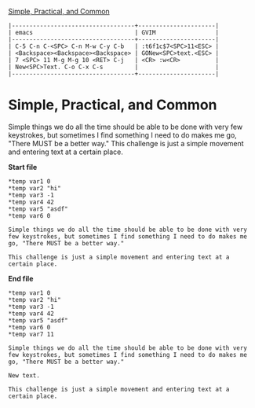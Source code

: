 [to solve]:https://www.vimgolf.com/challenges/55b18bbea9c2c30d04000001

[Simple, Practical, and Common][to solve]

```
|-----------------------------------+----------------------|
| emacs                             | GVIM                 |
|-----------------------------------+----------------------|
| C-5 C-n C-<SPC> C-n M-w C-y C-b   | :t6f1c$7<SPC>11<ESC> |
| <Backspace><Backspace><Backspace> | GONew<SPC>text.<ESC> |
| 7 <SPC> 11 M-g M-g 10 <RET> C-j   | <CR> :w<CR>          |
| New<SPC>Text. C-o C-x C-s         |                      |
|-----------------------------------+----------------------|

```

# Simple, Practical, and Common

Simple things we do all the time should be able to be done with very few keystrokes, but sometimes I find something I need to do makes me go, "There MUST be a better way." This challenge is just a simple movement and entering text at a certain place.

**Start file**

```
*temp var1 0
*temp var2 "hi"
*temp var3 -1
*temp var4 42
*temp var5 "asdf"
*temp var6 0

Simple things we do all the time should be able to be done with very few keystrokes, but sometimes I find something I need to do makes me go, "There MUST be a better way."

This challenge is just a simple movement and entering text at a certain place.
```

**End file**

```
*temp var1 0
*temp var2 "hi"
*temp var3 -1
*temp var4 42
*temp var5 "asdf"
*temp var6 0
*temp var7 11

Simple things we do all the time should be able to be done with very few keystrokes, but sometimes I find something I need to do makes me go, "There MUST be a better way."

New text.

This challenge is just a simple movement and entering text at a certain place.
```
